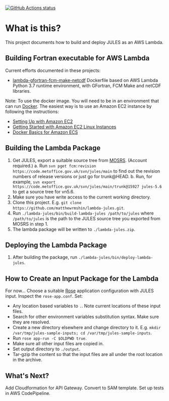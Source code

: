 <p>
  <a href="https://github.com/matthewrmshin/myawsdocs/actions"><img alt="GitHub Actions status" src="https://github.com/matthewrmshin/myawsdocs/workflows/Python%20application/badge.svg"></a>
</p>

# What is this?

This project documents how to build and deploy JULES as an AWS Lambda.

## Building Fortran executable for AWS Lambda

Current efforts documented in these projects:
* [lambda-gfortran-fcm-make-netcdf](https://github.com/matthewrmshin/lambda-gfortran-fcm-make-netcdf)
  Dockerfile based on AWS Lambda Python 3.7 runtime environment,
  with GFortran, FCM Make and netCDF libraries.

Note: To use the docker image. You will need to be in an environment that can run
[Docker](https://www.docker.com/). The easiest way is to use an Amazon EC2
instance by following the instructions:
* [Setting Up with Amazon EC2](https://docs.aws.amazon.com/en_pv/AWSEC2/latest/UserGuide/get-set-up-for-amazon-ec2.html)
* [Getting Started with Amazon EC2 Linux Instances](https://docs.aws.amazon.com/en_pv/AWSEC2/latest/UserGuide/EC2_GetStarted.html)
* [Docker Basics for Amazon ECS](https://docs.aws.amazon.com/en_pv/AmazonECS/latest/developerguide/docker-basics.html)

## Building the Lambda Package

1. Get JULES, export a suitable source tree from
   [MOSRS](https://code.metoffice.gov.uk/). (Account required.)
   a. Run `svn pget fcm:revision https://code.metoffice.gov.uk/svn/jules/main`
      to find out the revision numbers of release versions or just go for trunk@HEAD.
   b. Run, for example, `svn export https://code.metoffice.gov.uk/svn/jules/main/trunk@15927 jules-5.6`
      to get a source tree for vn5.6.
2. Make sure you have write access to the current working directory.
3. Clone this project. E.g. `git clone https://github.com/matthewrmshin/lambda-jules.git`.
4. Run `./lambda-jules/bin/build-lambda-jules /path/to/jules` where
   `/path/to/jules` is the path to the JULES source tree you exported from
   MOSRS in step 1.
5. The lambda package will be written to `./lambda-jules.zip`.

## Deploying the Lambda Package

1. After building the package, run `./lambda-jules/bin/deploy-lambda-jules`.

## How to Create an Input Package for the Lambda

For now... Choose a suitable [Rose](https://github.com/metomi/rose/) application configuration
with JULES input. Inspect the `rose-app.conf`. Set:
* Any location based variables to `.`. Note current locations of these input files.
* Search for other environment variables substitution syntax. Make sure they are resolved.
* Create a new directory elsewhere and change directory to it.
  E.g. `mkdir /var/tmp/jules-sample-inputs; cd /var/tmp/jules-sample-inputs`.
* Run `rose app-run -C $OLDPWD true`.
* Make sure all other input files are copied in.
* Set output directory to `./output`.
* Tar-gzip the content so that the input files are all under the root location
  in the archive.

## What's Next?

Add Cloudformation for API Gateway. Convert to SAM template.
Set up tests in AWS CodePipeline.
